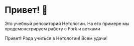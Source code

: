 # Привет! 👋

Это учебный репозиторий Нетологии. На его примере мы продемонстрируем работу с Fork и ветками 

Привет!
Рада учиться в Нетологии!
Всем удачи!
